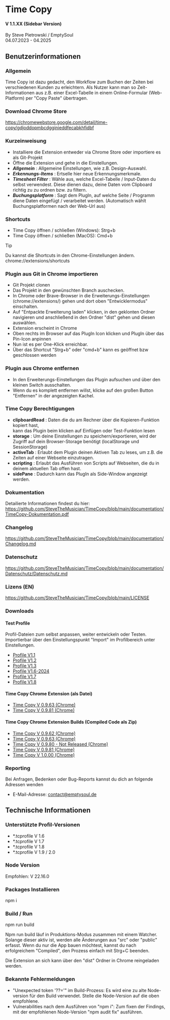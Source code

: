# Time Copy
#### V 1.1.XX (Sidebar Version)
By Steve Pietrowski / EmptySoul
</br>
04.07.2023 - 04.2025

## Benutzerinformationen

### Allgemein
Time Copy ist dazu gedacht, den Workflow zum Buchen der Zeiten 
bei verschiedenen Kunden zu erleichtern.
Als Nutzer kann man so Zeit-Informationen aus z.B. einer Excel-Tabelle
in einem Online-Formular (Web-Platform) per "Copy Paste" übertragen.

### Download Chrome Store
https://chromewebstore.google.com/detail/time-copy/gdjoddopmbcdgginieddfecabkhfidbf

### Kurzeinweisung
- Installiere die Extension entweder via Chrome Store oder importiere es als Git-Projekt
- Öffne die Extension und gehe in die Einstellungen.
- **_Allgemein_** : Allgemeine Einstellungen, wie z.B. Design-Auswahl.
- **_Erkennungs-Items_** : Ertselle hier neue Erkennungsmerkmale.
- **_Timesheet Filter_** : Wähle aus, welche Excel-Tabelle / Input-Daten du selbst verwendest.
Diese dienen dazu, deine Daten vom Clipboard richtig zu zu ordnen bzw. zu filtern.
- **_Buchungsplatform_** : Sagt dem PlugIn, auf welche Seite / Programm diene Daten eingefügt / verarbeitet werden.
(Automatisch wählt Buchungsplatformen nach der Web-Url aus)

### Shortcuts
- Time Copy öffnen / schließen (Windows): Strg+b
- Time Copy öffnen / schließen (MacOS): Cmd+b

> [!TIP] 
> Du kannst die Shortcuts in den Chrome-Einstellungen ändern.
> chrome://extensions/shortcuts

### Plugin aus Git in Chrome importieren
- Git Projekt clonen
- Das Projekt in den gewünschten Branch auschecken.
- In Chrome oder Brave-Browser in die Erweiterungs-Einstellungen (chrome://extensions/) gehen und dort
  oben "Entwicklermodus" einschalten.
- Auf "Entpackte Erweiterung laden" klicken, in den geklonten Ordner navigieren und anschließend
  in den Ordner "dist" gehen und diesen auswählen.
- Extension erscheint in Chrome
- Oben rechts im Browser auf das PlugIn Icon klicken und PlugIn über das Pin-Icon anpinnen
- Nun ist es per One-Klick erreichbar.
- Über das Shortcut "Strg+b" oder "cmd+b" kann es geöffnet bzw geschlossen werden

### Plugin aus Chrome entfernen
- In den Erweiterungs-Einstellungen das Plugin aufsuchen und über den kleinen Switch ausschalten.
- Wenn du es komplett entfernen willst, klicke auf den großen Button "Entfernen" in der 
  angezeigten Kachel.

### Time Copy Berechtigungen
- <b>clipboardRead</b> : Daten die du am Rechner über die Kopieren-Funktion kopiert hast,  
                  kann das Plugin beim klicken auf Einfügen oder Test-Funktion lesen
- <b>storage</b> : Um deine Einstellungen zu speichern/exportieren, 
            wird der Zugriff auf dein Browser-Storage benötigt (localStorage und SessionStorage)
- <b>activeTab</b> : Erlaubt dem Plugin deinen Aktiven Tab zu leses, um z.B. die Zeiten auf einer Webseite einzutragen.
- <b>scripting</b> : Erlaubt das Ausführen von Scripts auf Webseiten, die du in deinem aktuellen Tab offen hast.
- <b>sidePane</b> : Dadurch kann das PlugIn als Side-Window angezeigt werden.

### Dokumentation
Detailierte Informationen findest du hier:
https://github.com/SteveTheMusician/TimeCopy/blob/main/documentation/TimeCopy-Dokumentation.pdf

### Changelog
https://github.com/SteveTheMusician/TimeCopy/blob/main/documentation/Changelog.md

### Datenschutz
https://github.com/SteveTheMusician/TimeCopy/blob/main/documentation/Datenschutz/Datenschutz.md

### Lizens (EN)
https://github.com/SteveTheMusician/TimeCopy/blob/main/LICENSE

### Downloads

#### Test Profile
Profil-Dateien zum selbst anpassen, weiter entwickeln oder Testen.
Importierbar über den Einstellungspunkt "Import" im Profilbereich unter
Einstellungen.

- [Profile V1.1](https://github.com/SteveTheMusician/TimeCopy/blob/main/downloads/Test-Profiles/timecopy-profile_V1.1.tcprofile)
- [Profile V1.2](https://github.com/SteveTheMusician/TimeCopy/blob/main/downloads/Test-Profiles/timecopy-profile_V1.2.tcprofile)
- [Profile V1.3](https://github.com/SteveTheMusician/TimeCopy/blob/main/downloads/Test-Profiles/timecopy-profile_V1.3.tcprofile)
- [Profile V1.6-2024](https://github.com/SteveTheMusician/TimeCopy/blob/main/downloads/Test-Profiles/timecopy-profile_V1.6-2024.tcprofile)
- [Profile V1.7](https://github.com/SteveTheMusician/TimeCopy/blob/main/downloads/Test-Profiles/timecopy-profile_V1.7.tcprofile)
- [Profile V1.8](https://github.com/SteveTheMusician/TimeCopy/blob/main/downloads/Test-Profiles/timecopy-profile_V1.8.tcprofile)

#### Time Copy Chrome Extension (als Datei)
- [Time Copy V 0.9.63 (Chrome)](https://github.com/SteveTheMusician/TimeCopy/blob/main/downloads/Extensions/Chrome/Time-Copy-Chrome-V0.9.63.crx)
- [Time Copy V 0.9.81 (Chrome)](https://github.com/SteveTheMusician/TimeCopy/blob/main/downloads/Extensions/Chrome/Time-Copy-Chrome-V0.9.81.crx)

#### Time Copy Chrome Extension Builds (Compiled Code als Zip)
- [Time Copy V 0.9.62 (Chrome)](https://github.com/SteveTheMusician/TimeCopy/blob/main/downloads/Builds/Chrome/TimeCopy_V0.9.62.zip)
- [Time Copy V 0.9.63 (Chrome)](https://github.com/SteveTheMusician/TimeCopy/blob/main/downloads/Builds/Chrome/TimeCopy_V0.9.63.zip)
- [Time Copy V 0.9.80 - Not Released (Chrome)](https://github.com/SteveTheMusician/TimeCopy/blob/main/downloads/Builds/Chrome/TimeCopy_V0.9.80_NotReleased.zip)
- [Time Copy V 0.9.81 (Chrome)](https://github.com/SteveTheMusician/TimeCopy/blob/main/downloads/Builds/Chrome/TimeCopy_V0.9.81.zip)
- [Time Copy V 1.0.00 (Chrome)](https://github.com/SteveTheMusician/TimeCopy/blob/main/downloads/Builds/Chrome/TimeCopy_V1.0.00.zip)

### Reporting
Bei Anfragen, Bedenken oder Bug-Reports kannst du dich an folgende Adressen wenden

- E-Mail-Adresse: [contact@emptysoul.de](mailto:contact@emptysoul.de)

## Technische Informationen

### Unterstützte Profil-Versionen
- *.tcprofile V 1.6
- *.tcprofile V 1.7
- *.tcprofile V 1.8
- *.tcprofile V 1.9 / 2.0

### Node Version
Empfohlen: V 22.16.0

### Packages Installieren
npm i

### Build / Run
npm run build

Npm run build läuf in Produktions-Modus zusammen mit einem Watcher. 
Solange dieser aktiv ist, werden alle Änderungen aus "src" oder "public" erfasst.
Wenn du nur die App bauen möchtest, kannst du nach erfolgreichem "Compiled", den Prozess einfach mit Strg+C beenden.

Die Extension an sich kann über den "dist" Ordner in Chrome reingeladen werden.

### Bekannte Fehlermeldungen

- "Unexpected token '??='" im Build-Prozess: 
  Es wird eine zu alte Node-version für den Build verwendet.
  Stelle die Node-Version auf die oben empfohlene.
- Vulnerabilities nach dem Ausführen von "npm i":
  Zum fixen der Findings, mit der empfohlenen Node-Version "npm audit fix" ausführen.
